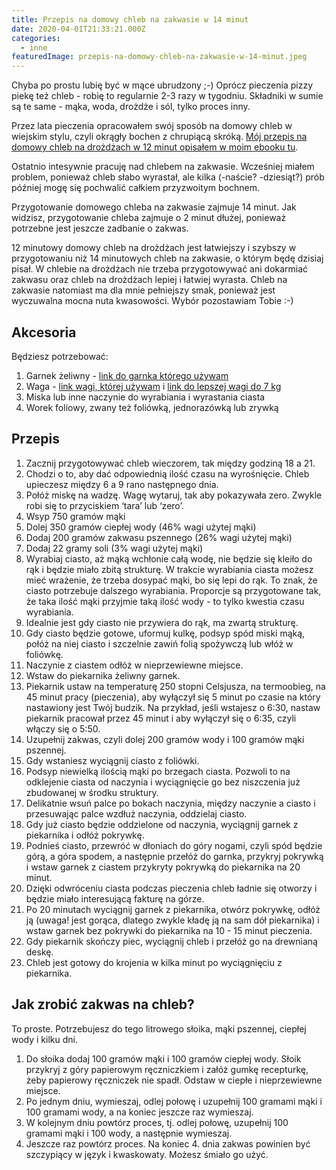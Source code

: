 ```yaml
---
title: Przepis na domowy chleb na zakwasie w 14 minut
date: 2020-04-01T21:33:21.000Z
categories: 
  - inne
featuredImage: przepis-na-domowy-chleb-na-zakwasie-w-14-minut.jpeg
---
```


Chyba po prostu lubię być w mące ubrudzony ;-) Oprócz pieczenia pizzy piekę też chleb - robię to regularnie 2-3 razy w tygodniu. Składniki w sumie są te same - mąka, woda, drożdże i sól, tylko proces inny.

Przez lata pieczenia opracowałem swój sposób na domowy chleb w wiejskim stylu, czyli okrągły bochen z chrupiącą skróką. <a href="/chleb">Mój przepis na domowy chleb na drożdżach w 12 minut opisałem w moim ebooku tu</a>.

Ostatnio intesywnie pracuję nad chlebem na zakwasie. Wcześniej miałem problem, ponieważ chleb słabo wyrastał, ale kilka (-naście? -dziesiąt?) prób później mogę się pochwalić całkiem przyzwoitym bochnem.

Przygotowanie domowego chleba na zakwasie zajmuje 14 minut. Jak widzisz, przygotowanie chleba zajmuje o 2 minut dłużej, ponieważ potrzebne jest jeszcze zadbanie o zakwas.

12 minutowy domowy chleb na drożdżach jest łatwiejszy i szybszy w przygotowaniu niż 14 minutowych chleb na zakwasie, o którym będę dzisiaj pisał. W chlebie na drożdżach nie trzeba przygotowywać ani dokarmiać zakwasu oraz chleb na drożdżach lepiej i łatwiej wyrasta. Chleb na zakwasie natomiast ma dla mnie pełniejszy smak, ponieważ jest wyczuwalna mocna nuta kwasowości. Wybór pozostawiam Tobie :-)

## Akcesoria

Będziesz potrzebować:

1. Garnek żeliwny - [link do garnka którego używam](https://www.ceneo.pl/56103304?&utm_source=mailerlite&utm_medium=email&utm_campaign=biuletyn_w_mace_ubrudzony_3&utm_term=2020-02-27#cid=36808&crid=320061&pid=5958)
2. Waga - [link wagi, której używam](https://www.rossmann.pl/Produkt/Male-agd/Ideenwelt-cyfrowa-waga-kuchenna-1-szt,115180,8794) i [link do lepszej wagi do 7 kg](https://www.ceneo.pl/76773303?cid=36808&crid=320062&pid=5958)
3. Miska lub inne naczynie do wyrabiania i wyrastania ciasta
4. Worek foliowy, zwany też foliówką, jednorazówką lub zrywką

## Przepis

1. Zacznij przygotowywać chleb wieczorem, tak między godziną 18 a 21.
2. Chodzi o to, aby dać odpowiednią ilość czasu na wyrośnięcie. Chleb upieczesz między 6 a 9 rano następnego dnia.
3. Połóż miskę na wadzę. Wagę wytaruj, tak aby pokazywała zero. Zwykle robi się to przyciskiem ‘tara’ lub ‘zero’.
4. Wsyp 750 gramów mąki
5. Dolej 350 gramów ciepłej wody (46% wagi użytej mąki)
6. Dodaj 200 gramów zakwasu pszennego (26% wagi użytej mąki)
7. Dodaj 22 gramy soli (3% wagi użytej mąki)
8. Wyrabiaj ciasto, aż mąką wchłonie całą wodę, nie będzie się kleiło do rąk i będzie miało zbitą strukturę. W trakcie wyrabiania ciasta możesz mieć wrażenie, że trzeba dosypać mąki, bo się lepi do rąk. To znak, że ciasto potrzebuje dalszego wyrabiania. Proporcje są przygotowane tak, że taka ilość mąki przyjmie taką ilość wody - to tylko kwestia czasu wyrabiania.
9. Idealnie jest gdy ciasto nie przywiera do rąk, ma zwartą strukturę.
10. Gdy ciasto będzie gotowe, uformuj kulkę, podsyp spód miski mąką, połóż na niej ciasto i szczelnie zawiń folią spożywczą lub włóż w foliówkę.
11. Naczynie z ciastem odłóż w nieprzewiewne miejsce.
12. Wstaw do piekarnika żeliwny garnek.
13. Piekarnik ustaw na temperaturę 250 stopni Celsjusza, na termoobieg, na 45 minut pracy (pieczenia), aby wyłączył się 5 minut po czasie na który nastawiony jest Twój budzik. Na przykład, jeśli wstajesz o 6:30, nastaw piekarnik pracował przez 45 minut i aby wyłączył się o 6:35, czyli włączy się o 5:50.
14. Uzupełnij zakwas, czyli dolej 200 gramów wody i 100 gramów mąki pszennej.
15. Gdy wstaniesz wyciągnij ciasto z foliówki.
16. Podsyp niewielką ilością mąki po brzegach ciasta. Pozwoli to na odklejenie ciasta od naczynia i wyciągnięcie go bez niszczenia już zbudowanej w środku struktury.
17. Delikatnie wsuń palce po bokach naczynia, między naczynie a ciasto i przesuwając palce wzdłuż naczynia, oddzielaj ciasto.
18. Gdy już ciasto będzie oddzielone od naczynia, wyciągnij garnek z piekarnika i odłóż pokrywkę.
19. Podnieś ciasto, przewróć w dłoniach do góry nogami, czyli spód będzie górą, a góra spodem, a następnie przełóż do garnka, przykryj pokrywką i wstaw garnek z ciastem przykryty pokrywką do piekarnika na 20 minut.
20. Dzięki odwróceniu ciasta podczas pieczenia chleb ładnie się otworzy i będzie miało interesującą fakturę na górze.
21. Po 20 minutach wyciągnij garnek z piekarnika, otwórz pokrywkę, odłóż ją (uwaga! jest gorąca, dlatego zwykle kładę ją na sam dół piekarnika) i wstaw garnek bez pokrywki do piekarnika na 10 - 15 minut pieczenia.
22. Gdy piekarnik skończy piec, wyciągnij chleb i przełóż go na drewnianą deskę.
23. Chleb jest gotowy do krojenia w kilka minut po wyciągnięciu z piekarnika.

## Jak zrobić zakwas na chleb?

To proste. Potrzebujesz do tego litrowego słoika, mąki pszennej, ciepłej wody i kilku dni.

1. Do słoika dodaj 100 gramów mąki i 100 gramów ciepłej wody. Słoik przykryj z góry papierowym ręczniczkiem i załóż gumkę recepturkę, żeby papierowy ręczniczek nie spadł. Odstaw w ciepłe i nieprzewiewne miejsce.
2. Po jednym dniu, wymieszaj, odlej połowę i uzupełnij 100 gramami mąki i 100 gramami wody, a na koniec jeszcze raz wymieszaj.
3. W kolejnym dniu powtórz proces, tj. odlej połowę, uzupełnij 100 gramami mąki i 100 wody, a następnie wymieszaj.
4. Jeszcze raz powtórz proces. Na koniec 4. dnia zakwas powinien być szczypiący w język i kwaskowaty. Możesz śmiało go użyć.
